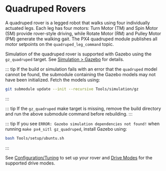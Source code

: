 # Quadruped Rovers

<Badge type="tip" text="PX4 v1.16" /> <Badge type="warning" text="Experimental"/>

A quadruped rover is a legged robot that walks using four individually actuated legs. Each leg has four motors:
Turn Motor (TM) and Spin Motor (SM) provide rover-style driving, while Rotate Motor (RM) and Pulley Motor (PM) generate the walking gait. The PX4 quadruped module publishes all motor setpoints on the `quadruped_leg_command` topic.

Simulation of the quadruped rover is supported with Gazebo using the `gz_quadruped` target. See [Simulation > Gazebo](../sim_gazebo_gz/vehicles.md#quadruped-rover) for details.

::: tip
If the build or simulation fails with an error that the `quadruped` model cannot be found, the submodule containing the Gazebo models may not have been initialized. Fetch the models using:

```sh
git submodule update --init --recursive Tools/simulation/gz
```
:::

::: tip
If the `gz_quadruped` make target is missing, remove the build directory and run
the above submodule command before rebuilding.
:::

::: tip
If you see `ERROR: Gazebo simulation dependencies not found!` when running `make px4_sitl gz_quadruped`, install Gazebo using:

```sh
bash Tools/setup/ubuntu.sh
```
:::

See [Configuration/Tuning](../config_rover/quadruped.md) to set up your rover and [Drive Modes](../flight_modes_rover/quadruped.md) for the supported drive modes.
